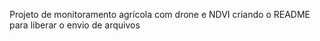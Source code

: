 Projeto de monitoramento agrícola com drone e NDVI
criando o README para liberar o envio de arquivos
